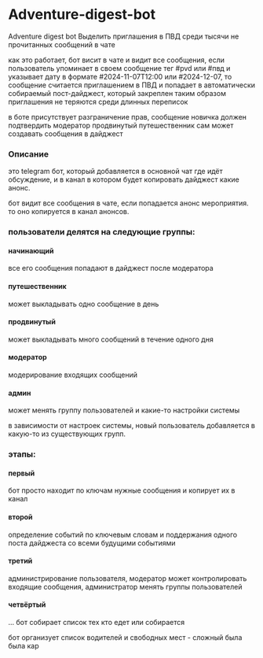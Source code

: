# Adventure-digest-bot
Adventure digest bot
Выделить приглашения в ПВД среди тысячи не прочитанных сообщений в чате

как это работает, бот висит в чате и видит все сообщения, если пользователь упоминает в своем сообщение тег #pvd или
#пвд и указывает дату в формате #2024-11-07Т12:00 или #2024-12-07, то сообщение считается приглашением в ПВД и попадает
в автоматически собираемый пост-дайджест, который закреплен
таким образом приглашения не теряются среди длинных переписок

в боте присутствует разграничение прав, сообщение новичка должен подтвердить модератор
продвинутый путешественник сам может создавать сообщения в дайджест

### Описание
это telegram бот, который добавляется в основной чат где идёт обсуждение, и в канал в котором будет копировать дайджест какие анонс. 

бот видит все сообщения в чате, если попадается анонс мероприятия. то оно копируется в канал анонсов. 

### пользователи делятся на следующие группы: 
#### начинающий 
все его сообщения попадают в дайджест после модератора
#### путешественник 
может выкладывать одно сообщение в день
#### продвинутый 
может выкладывать много сообщений в течение одного дня
#### модератор 
модерирование входящих сообщений
#### админ 
может менять группу пользователей и какие-то настройки системы


в зависимости от настроек системы, новый пользователь добавляется в какую-то из существующих групп.

### этапы:
#### первый
бот просто находит по ключам нужные сообщения и копирует их в канал 
#### второй
определение событий по ключевым словам и поддержания одного поста дайджеста со всеми будущими событиями 
#### третий 
администрирование пользователя, модератор может контролировать входящие сообщения, администратор менять группы пользователей 
#### четвёртый 
...
бот собирает список тех кто едет или собирается 

бот организует список водителей и свободных мест - сложный была была кар